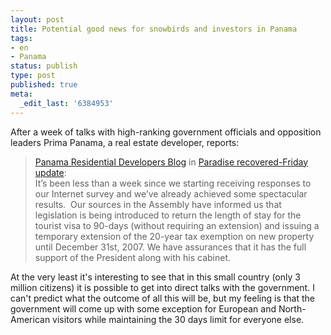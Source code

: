 ```yaml
---
layout: post
title: Potential good news for snowbirds and investors in Panama
tags:
- en
- Panama
status: publish
type: post
published: true
meta:
  _edit_last: '6384953'
---
```

<p>After a week of talks with high-ranking government officials and opposition leaders Prima Panama, a real estate developer, reports:</p>

<blockquote><a href="http://primapanama.blogs.com/_panama_residential_devel/">Panama Residential Developers Blog</a> in <a href="http://feeds.feedburner.com/~r/typepad/primapanama/_panama_residential_devel/~3/129161533/paradise-recove.html">Paradise recovered-Friday update</a>:<br>
It&rsquo;s been less than a week since we starting receiving responses to our Internet survey and we&rsquo;ve already achieved some spectacular results.&#160; Our sources in the Assembly have informed us that legislation is being introduced to return the length of stay for the tourist visa to 90-days (without requiring an extension) and issuing a temporary extension of the 20-year tax exemption on new property until December 31st, 2007. We have assurances that it has the full support of the President along with his cabinet.
</blockquote>

<p>At the very least it's interesting to see that in this small country (only 3 million citizens) it is possible to get into direct talks with the government. I can't predict what the outcome of all this will be, but my feeling is that the government will come up with some exception for European and North-American visitors while maintaining the 30 days limit for everyone else.</p>
